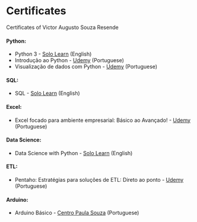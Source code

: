# Certificates
 Certificates of Victor Augusto Souza Resende

#### Python: 
- Python 3 - [Solo Learn](https://www.sololearn.com/learning/1073) (English) 
- Introdução ao Python - [Udemy](https://www.udemy.com/course/intro_python/) (Portuguese)
- Visualização de dados com Python - [Udemy](https://www.udemy.com/course/visualizacao-de-dados-com-python/) (Portuguese)


#### SQL: 
- SQL - [Solo Learn](https://www.sololearn.com/learning/1060) (English)


#### Excel: 
- Excel focado para ambiente empresarial: Básico ao Avançado! - [Udemy](https://www.udemy.com/course/excel-basico-ao-avancado-focado-para-o-ambiente-empresarial/) (Portuguese)


#### Data Science: 
- Data Science with Python - [Solo Learn](https://www.sololearn.com/learning/1093) (English)


#### ETL: 
- Pentaho: Estratégias para soluções de ETL: Direto ao ponto - [Udemy](https://www.udemy.com/course/pentaho-pdi-etl/) (Portuguese)


#### Arduino: 
- Arduino Básico - [Centro Paula Souza](https://portalgeead.cps.sp.gov.br/mooc/#1594299721210-285089be-044b) (Portuguese)



